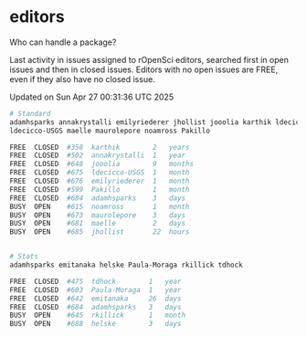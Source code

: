 # editors

Who can handle a package?

Last activity in issues assigned to rOpenSci editors, searched first in open
issues and then in closed issues. Editors with no open issues are FREE, even if
they also have no closed issue.


Updated on Sun Apr 27 00:31:36 UTC 2025

```bash
# Standard
adamhsparks annakrystalli emilyriederer jhollist jooolia karthik ldecicco
ldecicco-USGS maelle maurolepore noamross Pakillo

FREE  CLOSED  #358  karthik        2   years
FREE  CLOSED  #502  annakrystalli  1   year
FREE  CLOSED  #648  jooolia        9   months
FREE  CLOSED  #675  ldecicco-USGS  1   month
FREE  CLOSED  #676  emilyriederer  1   month
FREE  CLOSED  #599  Pakillo        1   month
FREE  CLOSED  #684  adamhsparks    3   days
BUSY  OPEN    #615  noamross       1   month
BUSY  OPEN    #673  maurolepore    3   days
BUSY  OPEN    #681  maelle         2   days
BUSY  OPEN    #685  jhollist       22  hours


# Stats
adamhsparks emitanaka helske Paula-Moraga rkillick tdhock

FREE  CLOSED  #475  tdhock        1   year
FREE  CLOSED  #603  Paula-Moraga  1   year
FREE  CLOSED  #642  emitanaka     26  days
FREE  CLOSED  #684  adamhsparks   3   days
BUSY  OPEN    #645  rkillick      1   month
BUSY  OPEN    #688  helske        3   days
```
